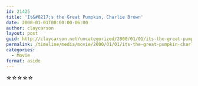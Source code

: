 ```yaml
---
id: 21425
title: 'It&#8217;s the Great Pumpkin, Charlie Brown'
date: 2000-01-01T00:00:00-06:00
author: claycarson
layout: post
guid: http://claycarson.net/uncategorized/2000/01/01/its-the-great-pumpkin-charlie-brown/
permalink: /timeline/media/movie/2000/01/01/its-the-great-pumpkin-charlie-brown/
categories:
  - Movie
format: aside
---
```

<div class="media-details"></div>

<div class="media-creator"></div>

<div class="media-rating">☆☆☆☆☆</div>